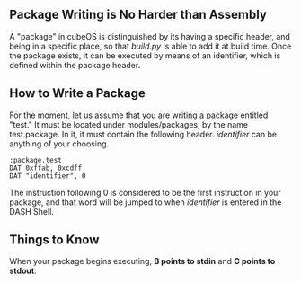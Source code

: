 

## Package Writing is No Harder than Assembly
A "package" in cubeOS is distinguished by its having a specific header, and being in a specific place, so that *build.py* is able to add it at build time. Once the package exists, it can be executed by means of an identifier, which is defined within the package header.

## How to Write a Package
For the moment, let us assume that you are writing a package entitled "test." It must be located under modules/packages, by the name test.package. In it, it must contain the following header. *identifier* can be anything of your choosing.

```
:package.test
DAT 0xffab, 0xcdff
DAT "identifier", 0
```

The instruction following 0 is considered to be the first instruction in your package, and that word will be jumped to when *identifier* is entered in the DASH Shell.

## Things to Know
When your package begins executing, **B points to stdin** and **C points to stdout**.
